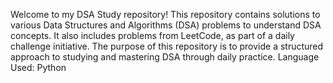 Welcome to my DSA Study repository!
This repository contains solutions to various Data Structures and Algorithms (DSA) problems to understand DSA concepts.
It also includes problems from LeetCode, as part of a daily challenge initiative. 
The purpose of this repository is to provide a structured approach to studying and mastering DSA through daily practice.
Language Used: Python
